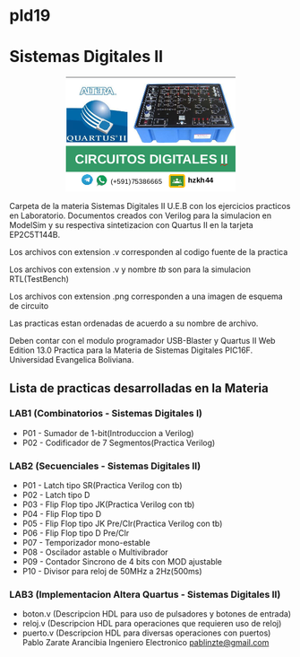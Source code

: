 # pld19
# Sistemas Digitales II
<p align="center">
  <img src="pld19_git.png"></img>
</p>
Carpeta de la materia Sistemas Digitales II U.E.B con los ejercicios practicos en Laboratorio. Documentos creados con Verilog para la simulacion en ModelSim y su respectiva sintetizacion con Quartus II en la tarjeta EP2C5T144B.

Los archivos con extension .v corresponden al codigo fuente de la practica

Los archivos con extension .v y nombre _tb_ son para la simulacion RTL(TestBench)

Los archivos con extension .png corresponden a una imagen de esquema de circuito

Las practicas estan ordenadas de acuerdo a su nombre de archivo.

Deben contar con el modulo programador USB-Blaster y Quartus II Web Edition 13.0
Practica para la Materia de Sistemas Digitales PIC16F.
Universidad Evangelica Boliviana.

## Lista de practicas desarrolladas en la Materia
### LAB1 (Combinatorios - Sistemas Digitales I)
- P01 - Sumador de 1-bit(Introduccion a Verilog)
- P02 - Codificador de 7 Segmentos(Practica Verilog)

### LAB2 (Secuenciales - Sistemas Digitales II)
- P01 - Latch tipo SR(Practica Verilog con tb)
- P02 - Latch tipo D
- P03 - Flip Flop tipo JK(Practica Verilog con tb)
- P04 - Flip Flop tipo D
- P05 - Flip Flop tipo JK Pre/Clr(Practica Verilog con tb)
- P06 - Flip Flop tipo D Pre/Clr 
- P07 - Temporizador mono-estable
- P08 - Oscilador astable o Multivibrador
- P09 - Contador Sincrono de 4 bits con MOD ajustable
- P10 - Divisor para reloj de 50MHz a 2Hz(500ms)
### LAB3 (Implementacion Altera Quartus - Sistemas Digitales II)
- boton.v  (Descripcion HDL para uso de pulsadores y botones de entrada)
- reloj.v  (Descripcion HDL para operaciones que requieren uso de reloj)
- puerto.v (Descripcion HDL para diversas operaciones con puertos)
Pablo Zarate Arancibia
Ingeniero Electronico
pablinzte@gmail.com
